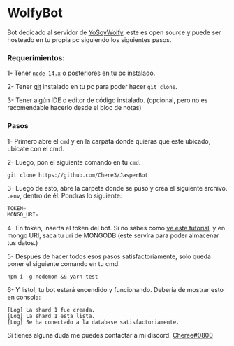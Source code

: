 # WolfyBot

Bot dedicado al servidor de [YoSoyWolfy](https://discord.gg/yosoywolfy), este es open source y puede ser hosteado en tu propia pc siguiendo los siguientes pasos.

### Requerimientos:
1- Tener [`node 14.x`](https://nodejs.org/es/) o posteriores en tu pc instalado.

2- Tener [git](https://git-scm.com/) instalado en tu pc para poder hacer `git clone`.

3- Tener algún IDE o editor de código instalado. (opcional, pero no es recomendable hacerlo desde el bloc de notas)



### Pasos

1- Primero abre el `cmd` y en la carpata donde quieras que este ubicado, ubicate con el cmd.

2- Luego, pon el siguiente comando en tu `cmd`.
```shell
git clone https://github.com/Chere3/JasperBot
```
3- Luego de esto, abre la carpeta donde se puso y crea el siguiente archivo. `.env`, dentro de él. Pondras lo siguiente: 
```s
TOKEN=
MONGO_URI=
```
 
4- En token, inserta el token del bot. Si no sabes como [ve este tutorial](https://portalmybot.com/guia/mybot/cuenta-discord#:~:text=El%20token%20es%20secreto%2C%20como,Token%20Secreto%20de%20su%20BOT.), y en mongo URI, saca tu uri de MONGODB (este servíra para poder almacenar tus datos.)

5- Después de hacer todos esos pasos satisfactoriamente, solo queda poner el siguiente comando en tu cmd. 
```shell
npm i -g nodemon && yarn test
```

6- Y listo!, tu bot estará encendido y funcionando. Debería de mostrar esto en consola:

```shell
[Log] La shard 1 fue creada.
[Log] La shard 1 esta lista.
[Log] Se ha conectado a la database satisfactoriamente.
```

Si tienes alguna duda me puedes contactar a mi discord. [Cheree#0800](https://discord.com/users/852588734104469535)